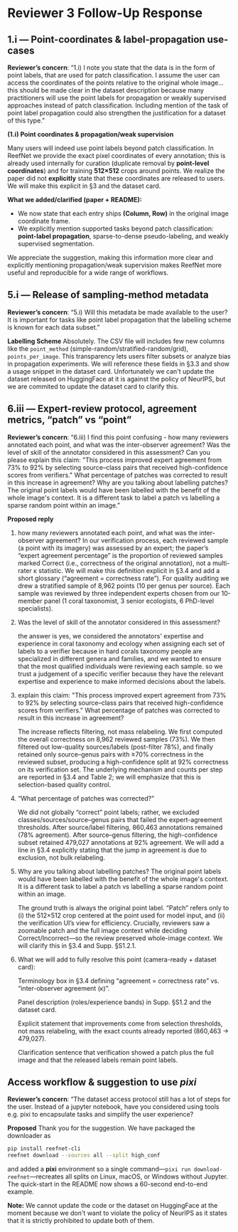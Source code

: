 # Reviewer 3 Follow-Up Response

## 1.i  — Point-coordinates & label-propagation use-cases

**Reviewer’s concern**: “1.i) I note you state that the data is in the form of point labels, that are used for patch classification. I assume the user can access the coordinates of the points relative to the original whole image... this should be made clear in the dataset description because many practitioners will use the point labels for propagation or weakly supervised approaches instead of patch classification. Including mention of the task of point label propagation could also strengthen the justification for a dataset of this type.”

**(1.i) Point coordinates & propagation/weak supervision**

Many users will indeed use point labels beyond patch classification. In ReefNet we provide the exact pixel coordinates of every annotation; this is already used internally for curation (duplicate removal by **point-level coordinates**) and for training **512×512** crops around points. We realize the paper did not **explicitly** state that these coordinates are released to users. We will make this explicit in §3 and the dataset card.

**What we added/clarified (paper + README):**

* We now state that each entry ships **(Column, Row)** in the original image coordinate frame.
* We explicitly mention supported tasks beyond patch classification: **point-label propagation**, sparse-to-dense pseudo-labeling, and weakly supervised segmentation.

We appreciate the suggestion, making this information more clear and explicitly mentioning propagation/weak supervision makes ReefNet more useful and reproducible for a wide range of workflows.

## 5.i  — Release of sampling-method metadata

**Reviewer’s concern**: “5.i) Will this metadata be made available to the user? It is important for tasks like point label propagation that the labelling scheme is known for each data subset.”

**Labelling Scheme**
Absolutely. The CSV file will includes few new columns like the `point_method` (simple-random/stratified-random/grid), `points_per_image`. This transparency lets users filter subsets or analyze bias in propagation experiments. We will reference these fields in §3.3 and show a usage snippet in the dataset card.
Unfortunately we can't update the dataset released on HuggingFace at it is against the policy of NeurIPS, but we are commited to update the dataset card to clarify this.


## 6.iii  — Expert-review protocol, agreement metrics, “patch” vs “point”

**Reviewer’s concern**: “6.iii) I find this point confusing - how many reviewers annotated each point, and what was the inter-observer agreement? Was the level of skill of the annotator considered in this assessment? Can you please explain this claim: "This process improved expert agreement from 73% to 92% by selecting source–class pairs that received high-confidence scores from verifiers." What percentage of patches was corrected to result in this increase in agreement? Why are you talking about labelling patches? The original point labels would have been labelled with the benefit of the whole image's context. It is a different task to label a patch vs labelling a sparse random point within an image.”

**Proposed reply**

1. how many reviewers annotated each point, and what was the inter-observer agreement?
    In our verification process, each reviewed sample (a point with its imagery) was assessed by an expert; the paper’s “expert agreement percentage” is the proportion of reviewed samples marked Correct (i.e., correctness of the original annotation), not a multi-rater κ statistic. We will make this definition explicit in §3.4 and add a short glossary (“agreement = correctness rate”). 
    For quality auditing we drew a stratified sample of 8,962 points (10 per genus per source). Each sample was reviewed by three independent experts chosen from our 10-member panel (1 coral taxonomist, 3 senior ecologists, 6 PhD-level specialists). 

2. Was the level of skill of the annotator considered in this assessment?

    the answer is yes, we considered the annotators' expertise and experience in coral taxonomy and ecology when assigning each set of labels to a verifier because in hard corals taxonomy people are specialized in different genera and families, and we wanted to ensure that the most qualified individuals were reviewing each sample. so we trust a judgement of a specific verifier because they have the relevant expertise and experience to make informed decisions about the labels.

3. explain this claim: "This process improved expert agreement from 73% to 92% by selecting source–class pairs that received high-confidence scores from verifiers." What percentage of patches was corrected to result in this increase in agreement?


    The increase reflects filtering, not mass relabeling. We first computed the overall correctness on 8,962 reviewed samples (73%). We then filtered out low-quality sources/labels (post-filter 78%), and finally retained only source–genus pairs with ≥70% correctness in the reviewed subset, producing a high-confidence split at 92% correctness on its verification set. The underlying mechanism and counts per step are reported in §3.4 and Table 2; we will emphasize that this is selection-based quality control. 

4. “What percentage of patches was corrected?”


    We did not globally “correct” point labels; rather, we excluded classes/sources/source–genus pairs that failed the expert-agreement thresholds. After source/label filtering, 860,463 annotations remained (78% agreement). After source–genus filtering, the high-confidence subset retained 479,027 annotations at 92% agreement. We will add a line in §3.4 explicitly stating that the jump in agreement is due to exclusion, not bulk relabeling.

5. Why are you talking about labelling patches? The original point labels would have been labelled with the benefit of the whole image's context. It is a different task to label a patch vs labelling a sparse random point within an image.


    The ground truth is always the original point label. “Patch” refers only to (i) the 512×512 crop centered at the point used for model input, and (ii) the verification UI’s view for efficiency. Crucially, reviewers saw a zoomable patch and the full image context while deciding Correct/Incorrect—so the review preserved whole-image context. We will clarify this in §3.4 and Supp. §S1.2.1. 

6. What we will add to fully resolve this point (camera-ready + dataset card):


    Terminology box in §3.4 defining “agreement = correctness rate” vs. “inter-observer agreement (κ)”. 

    Panel description (roles/experience bands) in Supp. §S1.2 and the dataset card. 

    Explicit statement that improvements come from selection thresholds, not mass relabeling, with the exact counts already reported (860,463 → 479,027).
    
    Clarification sentence that verification showed a patch plus the full image and that the released labels remain point labels.


## Access workflow & suggestion to use *pixi*

**Reviewer’s concern**: “The dataset access protocol still has a lot of steps for the user. Instead of a jupyter notebook, have you considered using tools e.g. pixi to encapsulate tasks and simplify the user experience?

**Proposed**
Thank you for the suggestion. We have packaged the downloader as

```bash
pip install reefnet-cli
reefnet download --sources all --split high_conf
```

and added a **pixi** environment so a single command—`pixi run download-reefnet`—recreates all splits on Linux, macOS, or Windows without Jupyter. The quick-start in the README now shows a 60-second end-to-end example.

**Note:** We cannot update the code or the dataset on HuggingFace at the moment because we don't want to violate the policy of NeurIPS as it states that it is strictly prohibited to update both of them.

